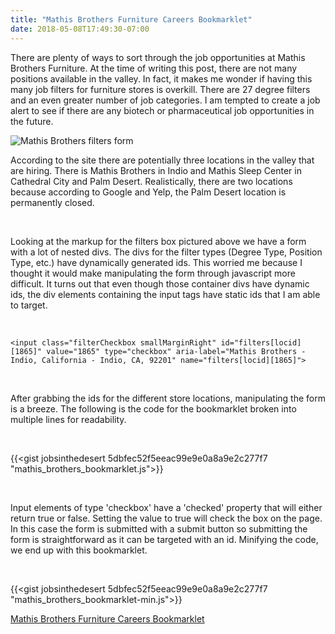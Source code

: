 ```yaml
---
title: "Mathis Brothers Furniture Careers Bookmarklet"
date: 2018-05-08T17:49:30-07:00
---
```


There are plenty of ways to sort through the job opportunities at Mathis Brothers Furniture.  At the time of writing this post, there are not many positions available in the valley.  In fact, it makes me wonder if having this many job filters for furniture stores is overkill.  There are 27 degree filters and an even greater number of job categories.  I am tempted to create a job alert to see if there are any biotech or pharmaceutical job opportunities in the future.

![Mathis Brothers filters form](/img/mathis_brothers_search.PNG)

According to the site there are potentially three locations in the valley that are hiring.  There is Mathis Brothers in Indio and Mathis Sleep Center in Cathedral City and Palm Desert.  Realistically, there are two locations because according to Google and Yelp, the Palm Desert location is permanently closed.

&nbsp;

Looking at the markup for the filters box pictured above we have a form with a lot of nested divs.  The divs for the filter types (Degree Type, Position Type, etc.) have dynamically generated ids.  This worried me because I thought it would make manipulating the form through javascript more difficult.  It turns out that even though those container divs have dynamic ids, the div elements containing the input tags have static ids that I am able to target.

&nbsp;

    <input class="filterCheckbox smallMarginRight" id="filters[locid][1865]" value="1865" type="checkbox" aria-label="Mathis Brothers - Indio, California - Indio, CA, 92201" name="filters[locid][1865]">

&nbsp;

After grabbing the ids for the different store locations, manipulating the form is a breeze.  The following is the code for the bookmarklet broken into multiple lines for readability.

&nbsp;

{{<gist jobsinthedesert 5dbfec52f5eeac99e9e0a8a9e2c277f7 "mathis_brothers_bookmarklet.js">}}

&nbsp;

Input elements of type 'checkbox' have a 'checked' property that will either return true or false.  Setting the value to true will check the box on the page.  In this case the form is submitted with a submit button so submitting the form is straightforward as it can be targeted with an id.  Minifying the code, we end up with this bookmarklet.

&nbsp;

{{<gist jobsinthedesert 5dbfec52f5eeac99e9e0a8a9e2c277f7 "mathis_brothers_bookmarklet-min.js">}}



<a href="javascript:(function(){document.getElementById('filters[locid][1865]').checked=true;document.getElementById('filters[locid][1867]').checked=true;document.getElementById('filters[locid][1868]').checked=true;document.getElementById('filter-form').submit();})();">Mathis Brothers Furniture Careers Bookmarklet</a>
